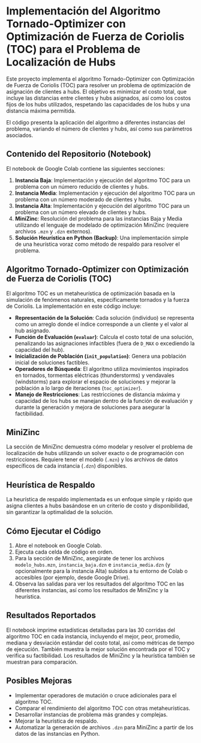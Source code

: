 # Implementación del Algoritmo Tornado-Optimizer con Optimización de Fuerza de Coriolis (TOC) para el Problema de Localización de Hubs

Este proyecto implementa el algoritmo Tornado-Optimizer con Optimización de Fuerza de Coriolis (TOC) para resolver un problema de optimización de asignación de clientes a hubs. El objetivo es minimizar el costo total, que incluye las distancias entre clientes y hubs asignados, así como los costos fijos de los hubs utilizados, respetando las capacidades de los hubs y una distancia máxima permitida.

El código presenta la aplicación del algoritmo a diferentes instancias del problema, variando el número de clientes y hubs, así como sus parámetros asociados.

## Contenido del Repositorio (Notebook)

El notebook de Google Colab contiene las siguientes secciones:

1.  **Instancia Baja**: Implementación y ejecución del algoritmo TOC para un problema con un número reducido de clientes y hubs.
2.  **Instancia Media**: Implementación y ejecución del algoritmo TOC para un problema con un número moderado de clientes y hubs.
3.  **Instancia Alta**: Implementación y ejecución del algoritmo TOC para un problema con un número elevado de clientes y hubs.
4.  **MiniZinc**: Resolución del problema para las instancias Baja y Media utilizando el lenguaje de modelado de optimización MiniZinc (requiere archivos `.mzn` y `.dzn` externos).
5.  **Solución Heurística en Python (Backup)**: Una implementación simple de una heurística voraz como método de respaldo para resolver el problema.

## Algoritmo Tornado-Optimizer con Optimización de Fuerza de Coriolis (TOC)

El algoritmo TOC es un metaheurística de optimización basada en la simulación de fenómenos naturales, específicamente tornados y la fuerza de Coriolis. La implementación en este código incluye:

-   **Representación de la Solución**: Cada solución (individuo) se representa como un arreglo donde el índice corresponde a un cliente y el valor al hub asignado.
-   **Función de Evaluación (`evaluar`)**: Calcula el costo total de una solución, penalizando las asignaciones infactibles (fuera de `D_MAX` o excediendo la capacidad del hub).
-   **Inicialización de Población (`init_population`)**: Genera una población inicial de soluciones factibles.
-   **Operadores de Búsqueda**: El algoritmo utiliza movimientos inspirados en tornados, tormentas eléctricas (thunderstorms) y vendavales (windstorms) para explorar el espacio de soluciones y mejorar la población a lo largo de iteraciones (`toc_optimizer`).
-   **Manejo de Restricciones**: Las restricciones de distancia máxima y capacidad de los hubs se manejan dentro de la función de evaluación y durante la generación y mejora de soluciones para asegurar la factibilidad.

## MiniZinc

La sección de MiniZinc demuestra cómo modelar y resolver el problema de localización de hubs utilizando un solver exacto o de programación con restricciones. Requiere tener el modelo (`.mzn`) y los archivos de datos específicos de cada instancia (`.dzn`) disponibles.

## Heurística de Respaldo

La heurística de respaldo implementada es un enfoque simple y rápido que asigna clientes a hubs basándose en un criterio de costo y disponibilidad, sin garantizar la optimalidad de la solución.

## Cómo Ejecutar el Código

1.  Abre el notebook en Google Colab.
2.  Ejecuta cada celda de código en orden.
3.  Para la sección de MiniZinc, asegúrate de tener los archivos `modelo_hubs.mzn`, `instancia_baja.dzn` e `instancia_media.dzn` (y opcionalmente para la instancia Alta) subidos a tu entorno de Colab o accesibles (por ejemplo, desde Google Drive).
4.  Observa las salidas para ver los resultados del algoritmo TOC en las diferentes instancias, así como los resultados de MiniZinc y la heurística.

## Resultados Reportados

El notebook imprime estadísticas detalladas para las 30 corridas del algoritmo TOC en cada instancia, incluyendo el mejor, peor, promedio, mediana y desviación estándar del costo total, así como métricas de tiempo de ejecución. También muestra la mejor solución encontrada por el TOC y verifica su factibilidad. Los resultados de MiniZinc y la heurística también se muestran para comparación.

## Posibles Mejoras

-   Implementar operadores de mutación o cruce adicionales para el algoritmo TOC.
-   Comparar el rendimiento del algoritmo TOC con otras metaheurísticas.
-   Desarrollar instancias de problema más grandes y complejas.
-   Mejorar la heurística de respaldo.
-   Automatizar la generación de archivos `.dzn` para MiniZinc a partir de los datos de las instancias en Python.
